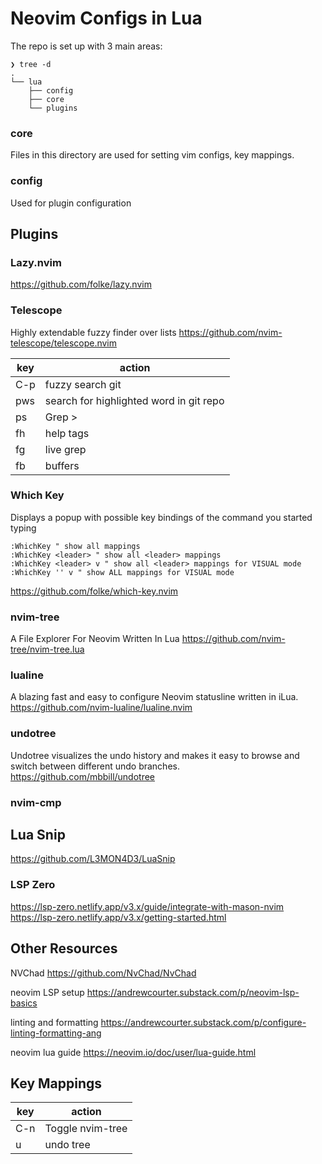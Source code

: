 # Neovim Configs in Lua

The repo is set up with 3 main areas:

```
❯ tree -d
.
└── lua
    ├── config
    ├── core
    └── plugins
```

### core
Files in this directory are used for setting vim configs, key mappings.

### config
Used for plugin configuration



## Plugins
### Lazy.nvim
https://github.com/folke/lazy.nvim

### Telescope
Highly extendable fuzzy finder over lists
https://github.com/nvim-telescope/telescope.nvim

|key|action|
|---|------|
|C-p|fuzzy search git|
|<leader>pws|search for highlighted word in git repo|
|<leader>ps|Grep >|
|<leader>fh|help tags|
|<leader>fg|live grep|
|<leader>fb|buffers|

### Which Key
Displays a popup with possible key bindings of the command you started typing
```
:WhichKey " show all mappings
:WhichKey <leader> " show all <leader> mappings
:WhichKey <leader> v " show all <leader> mappings for VISUAL mode
:WhichKey '' v " show ALL mappings for VISUAL mode
```
https://github.com/folke/which-key.nvim

### nvim-tree
A File Explorer For Neovim Written In Lua
https://github.com/nvim-tree/nvim-tree.lua

### lualine
A blazing fast and easy to configure Neovim statusline written in iLua.
https://github.com/nvim-lualine/lualine.nvim

### undotree
Undotree visualizes the undo history and makes it easy to browse and switch between different undo branches.
https://github.com/mbbill/undotree

### nvim-cmp


## Lua Snip

https://github.com/L3MON4D3/LuaSnip


### LSP Zero
https://lsp-zero.netlify.app/v3.x/guide/integrate-with-mason-nvim
https://lsp-zero.netlify.app/v3.x/getting-started.html

## Other Resources
NVChad
https://github.com/NvChad/NvChad

neovim LSP setup
https://andrewcourter.substack.com/p/neovim-lsp-basics

linting and formatting
https://andrewcourter.substack.com/p/configure-linting-formatting-ang

neovim lua guide
https://neovim.io/doc/user/lua-guide.html

## Key Mappings

|key|action|
|---|------|
|C-n|Toggle nvim-tree|
|<leader>u|undo tree|
